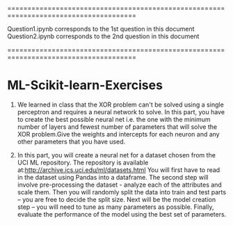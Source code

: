 ======================================================================================

Question1.ipynb corresponds to the 1st question in this document
Question2.ipynb corresponds to the 2nd question in this document

======================================================================================
# ML-Scikit-learn-Exercises

1. We learned in class that the XOR problem can't be solved using a single perceptron and requires a neural network to solve. 
In this part, you have to create the best possible neural net i.e. the one with the minimum number of layers and fewest number 
of parameters that will solve the XOR problem.Give the weights and intercepts for each neuron and any other parameters that you
have used.

2. In this part, you will create a neural net for a dataset chosen from the UCI ML repository. 
The repository is available at:http://archive.ics.uci.edu/ml/datasets.html
You will first have to read in the dataset using Pandas into a dataframe. 
The second step will involve pre-processing the dataset - analyze each of the attributes and scale them. 
Then you will randomly split the data into train and test parts – you are free to decide the split size. 
Next will be the model creation step – you will need to tune as many parameters as possible. 
Finally, evaluate the performance of the model using the best set of parameters.
